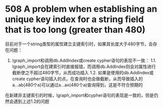# 508 A problem when establishing an unique key index for a string field that is too long (greater than 480)
目前对于一个string类型的属性建立主键索引时，如果其长度大于480字节，会存在问题：
1. lgraph_import和调用db.AddIndex或create cypher语句的表现不一致：
1.1. lgraph_import会在建索引时直接报错，而调用db.AddIndex则会对属性进行截断使之不超过480字节，从而成功插入
1.2. 如果是使用的db.AddIndex或create cypher语句插入的点，在查询时也会做截断，从而导致插入的a...ab(480个a)可以通过a...ax(480个a)查询得到，这是不符合预期的

在新建非主键索引的时候，lgraph_import和cypher语句的表现是一致的，但是仍然会遇到上述1.2的问题